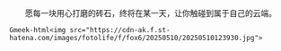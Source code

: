 　　愿每一块用心打磨的砖石，终将在某一天，让你触碰到属于自己的云端。

`Gmeek-html<img src="https://cdn-ak.f.st-hatena.com/images/fotolife/f/fox6/20250510/20250510123930.jpg">`
